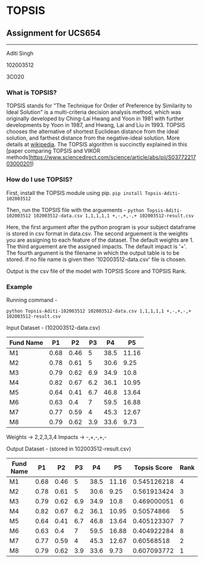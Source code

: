 # TOPSIS
## Assignment for UCS654
---
Aditi Singh

102003512

3CO20
### What is TOPSIS?

TOPSIS stands for "The Technique for Order of Preference by Similarity to Ideal Solution" is a multi-criteria decision analysis method, which was originally developed by Ching-Lai Hwang and Yoon in 1981 with further developments by Yoon in 1987, and Hwang, Lai and Liu in 1993. TOPSIS chooses the alternative of shortest Euclidean distance from the ideal solution, and farthest distance from the negative-ideal solution. More details at [wikipedia](https://en.wikipedia.org/wiki/TOPSIS). The TOPSIS algorithm is succinctly explained in this [paper comparing TOPSIS and VIKOR methods]https://www.sciencedirect.com/science/article/abs/pii/S0377221703000201)
### How do I use TOPSIS?

First, install the TOPSIS module using pip.
```pip install Topsis-Aditi-102003512```

Then, run the TOPSIS file with the arguements - 
```python Topsis-Aditi-102003512 102003512-data.csv 1,1,1,1,1 +,-,+,-,+ 102003512-result.csv```

Here, the first argument after the python program is your subject dataframe is stored in csv format in data.csv.
The second arguement is the weights you are assigning to each feature of the dataset. The default weights are 1.
The third arguement are the assigned impacts. The default impact is '+'.
The fourth argument is the filename in which the output table is to be stored. If no file name is given then '102003512-data.csv' file is chosen.

Output is the csv file of the model with TOPSIS Score and TOPSIS Rank.


### Example
Running command -

```python Topsis-Aditi-102003512 102003512-data.csv 1,1,1,1,1 +,-,+,-,+ 102003512-result.csv```

Input Dataset - (102003512-data.csv)

|Fund Name|P1|P2|P3|P4|P5|
|--------------|--------------|--------------|--------------|--------------|--------------|
|M1|0.68|0.46|5|38.5|11.16|
|M2|0.78|0.61|5|30.6|9.25|
|M3|0.79|0.62|6.9|34.9|10.8|
|M4|0.82|0.67|6.2|36.1|10.95|
|M5|0.64|0.41|6.7|46.8|13.64|
|M6|0.63|0.4|7|59.5|16.88|
|M7|0.77|0.59|4|45.3|12.67|
|M8|0.79|0.62|3.9|33.6|9.73|

Weights -> 2,2,3,3,4
Impacts -> -,+,-,+,-

Output Dataset - (stored in 102003512-result.csv)

|Fund Name|P1|P2|P3|P4|P5|Topsis Score|Rank|
|--------------|--------------|--------------|--------------|--------------|--------------|--------------|--------------|
|M1|0.68|0.46|5|38.5|11.16|0.545126218|4|
|M2|0.78|0.61|5|30.6|9.25|0.561913424|3|
|M3|0.79|0.62|6.9|34.9|10.8|0.469000051|6|
|M4|0.82|0.67|6.2|36.1|10.95|0.50574866|5|
|M5|0.64|0.41|6.7|46.8|13.64|0.405123307|7|
|M6|0.63|0.4|7|59.5|16.88|0.404922284|8|
|M7|0.77|0.59|4|45.3|12.67|0.60568518|2|
|M8|0.79|0.62|3.9|33.6|9.73|0.607093772|1|